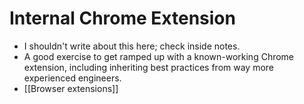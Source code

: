 # Internal Chrome Extension
- I shouldn't write about this here; check inside notes.
- A good exercise to get ramped up with a known-working Chrome extension, including inheriting best practices from way more experienced engineers.
- [[Browser extensions]]

